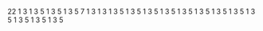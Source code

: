 22
1
3
1
3
5
1
3
5
1
3
5
7
1
3
1
3
1
3
5
1
3
5
1
3
5
1
3
5
1
3
5
1
3
5
1
3
5
1
3
5
1
3
5
1
3
5
1
3
5
1
3
5
